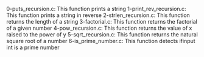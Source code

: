 0-puts_recursion.c: This function prints a string
1-print_rev_recursion.c: This function prints a string in reverse
2-strlen_recursion.c: This function returns the length of a string
3-factorial.c: This function returns the factorial of a given number
4-pow_recursion.c: This function returns the value of x raised to the power of y
5-sqrt_recursion.c: This function returns the natural square root of a number
6-is_prime_number.c: This function detects ifinput int is a prime number
